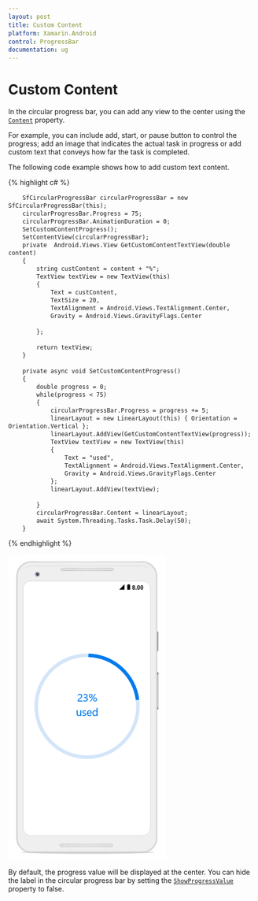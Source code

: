 ```yaml
---
layout: post
title: Custom Content
platform: Xamarin.Android
control: ProgressBar
documentation: ug
---
```


# Custom Content

In the circular progress bar, you can add any view to the center using the [`Content`](https://help.syncfusion.com/cr/cref_files/xamarin-android/Syncfusion.SfProgressBar.Android~Syncfusion.Android.ProgressBar.SfCircularProgressBar~Content.html) property. 

For example, you can include add, start, or pause button to control the progress; add an image that indicates the actual task in progress or add custom text that conveys how far the task is completed. 

The following code example shows how to add custom text content.

{% highlight c# %}

        SfCircularProgressBar circularProgressBar = new SfCircularProgressBar(this);
        circularProgressBar.Progress = 75;
        circularProgressBar.AnimationDuration = 0;
        SetCustomContentProgress();
        SetContentView(circularProgressBar);
        private  Android.Views.View GetCustomContentTextView(double content)
        {
            string custContent = content + "%";
            TextView textView = new TextView(this)
            {
                Text = custContent,
                TextSize = 20,
                TextAlignment = Android.Views.TextAlignment.Center,
                Gravity = Android.Views.GravityFlags.Center

            };
            
            return textView;
        }

        private async void SetCustomContentProgress()
        {
            double progress = 0;
            while(progress < 75)
            {
                circularProgressBar.Progress = progress += 5;
                linearLayout = new LinearLayout(this) { Orientation = Orientation.Vertical };
                linearLayout.AddView(GetCustomContentTextView(progress));
                TextView textView = new TextView(this)
                {
                    Text = "used",
                    TextAlignment = Android.Views.TextAlignment.Center,
                    Gravity = Android.Views.GravityFlags.Center
                };
                linearLayout.AddView(textView);

            }
            circularProgressBar.Content = linearLayout;
            await System.Threading.Tasks.Task.Delay(50);
        }

{% endhighlight %}

![](overview_images/customcontent.png)

By default, the progress value will be displayed at the center. You can hide the label in the circular progress bar by setting the [`ShowProgressValue`](https://help.syncfusion.com/cr/cref_files/xamarin-android/Syncfusion.SfProgressBar.Android~Syncfusion.Android.ProgressBar.SfCircularProgressBar~ShowProgressValue.html) property to false. 